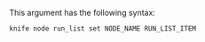 This argument has the following syntax:

``` bash
knife node run_list set NODE_NAME RUN_LIST_ITEM
```